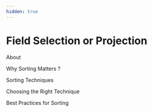 ```yaml
---
hidden: true
---
```


# Field Selection or Projection

About



Why Sorting Matters ?



Sorting Techniques



Choosing the Right Technique



Best Practices for Sorting
